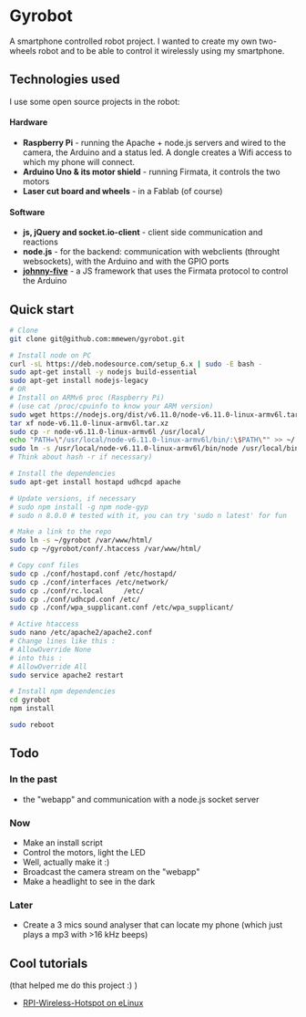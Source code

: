 # Gyrobot

A smartphone controlled robot project. I wanted to create my own two-wheels robot and to be able to control it wirelessly using my smartphone.

## Technologies used
I use some open source projects in the robot:

#### Hardware
* **Raspberry Pi** - running the Apache + node.js servers and wired to the camera, the Arduino and a status led. A dongle creates a Wifi access to which my phone will connect.
* **Arduino Uno & its motor shield** - running Firmata, it controls the two motors
* **Laser cut board and wheels** - in a Fablab (of course)

#### Software
* **js, jQuery and socket.io-client** - client side communication and reactions
* **node.js** - for the backend: communication with webclients (throught websockets), with the Arduino and with the GPIO ports
* **[johnny-five](https://github.com/rwaldron/johnny-five/)** - a JS framework that uses the Firmata protocol to control the Arduino

## Quick start

```sh
# Clone
git clone git@github.com:mmewen/gyrobot.git

# Install node on PC
curl -sL https://deb.nodesource.com/setup_6.x | sudo -E bash -
sudo apt-get install -y nodejs build-essential
sudo apt-get install nodejs-legacy
# OR
# Install on ARMv6 proc (Raspberry Pi)
# (use cat /proc/cpuinfo to know your ARM version)
sudo wget https://nodejs.org/dist/v6.11.0/node-v6.11.0-linux-armv6l.tar.xz
tar xf node-v6.11.0-linux-armv6l.tar.xz
sudo cp -r node-v6.11.0-linux-armv6l /usr/local/
echo "PATH=\"/usr/local/node-v6.11.0-linux-armv6l/bin/:\$PATH\"" >> ~/.profile
sudo ln -s /usr/local/node-v6.11.0-linux-armv6l/bin/node /usr/local/bin/nodejs # because nodejs-legacy would point to the Debian repo version of node, which lacks some stuff (https://github.com/nodejs/nan/issues/414)
# Think about hash -r if necessary)

# Install the dependencies
sudo apt-get install hostapd udhcpd apache

# Update versions, if necessary
# sudo npm install -g npm node-gyp
# sudo n 8.0.0 # tested with it, you can try 'sudo n latest' for fun

# Make a link to the repo
sudo ln -s ~/gyrobot /var/www/html/
sudo cp ~/gyrobot/conf/.htaccess /var/www/html/

# Copy conf files
sudo cp ./conf/hostapd.conf /etc/hostapd/
sudo cp ./conf/interfaces /etc/network/
sudo cp ./conf/rc.local     /etc/
sudo cp ./conf/udhcpd.conf /etc/
sudo cp ./conf/wpa_supplicant.conf /etc/wpa_supplicant/

# Active htaccess
sudo nano /etc/apache2/apache2.conf
# Change lines like this :
# AllowOverride None
# into this :
# AllowOverride All
sudo service apache2 restart

# Install npm dependencies
cd gyrobot
npm install

sudo reboot
```

## Todo
### In the past
* the "webapp" and communication with a node.js socket server
### Now
* Make an install script
* Control the motors, light the LED
* Well, actually make it :)
* Broadcast the camera stream on the "webapp"
* Make a headlight to see in the dark
### Later
* Create a 3 mics sound analyser that can locate my phone (which just plays a mp3 with >16 kHz beeps)

## Cool tutorials
(that helped me do this project :) )
* [RPI-Wireless-Hotspot on eLinux](http://elinux.org/RPI-Wireless-Hotspot)
